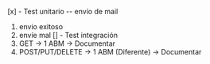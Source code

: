 [x] - Test unitario -- envío de mail
  1) envio exitoso
  2) envíe mal 
[] - Test integración
  1) GET -> 1 ABM -> Documentar 
  2) POST/PUT/DELETE -> 1 ABM (Diferente)  -> Documentar

